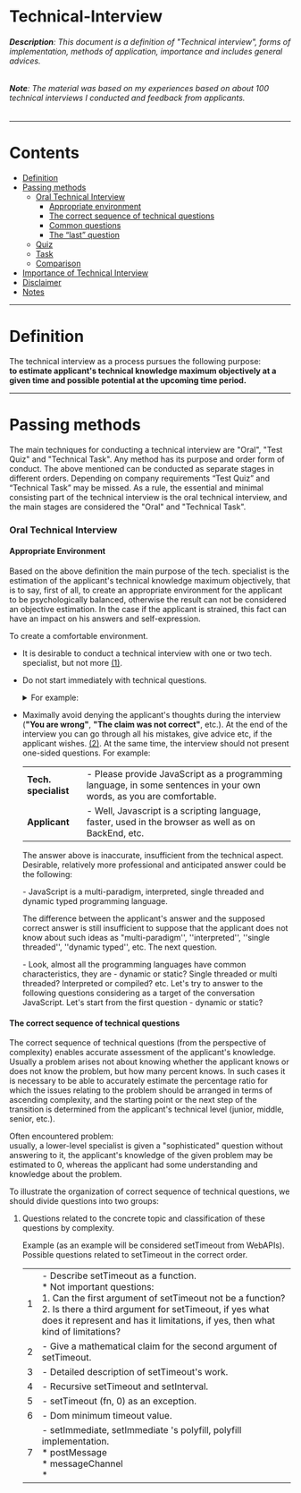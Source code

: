 # Technical-Interview

###### **Description**: This document is a definition of "Technical interview", forms of implementation, methods of application, importance and includes general advices.

###### **Note**: The material was based on my experiences based on about 100 technical interviews I conducted and feedback from applicants.
- - - -

Contents
========

* [Definition](#definition)
* [Passing methods](#passing-methods)
  * [Oral Technical Interview](#oral-technical-interview)
    * [Appropriate environment](#appropriate-environment)
    * [The correct sequence of technical questions](#the-correct-sequence-of-technical-questions)
    * [Common questions](#common-questions)
    * [The “last” question](#the-last-question)
  * [Quiz](#quiz)
  * [Task](#task)
  * [Comparison](#comparison)
* [Importance of Technical Interview](#importance-of-technical-interview)
* [Disclaimer](#disclaimer)
* [Notes](#notes)

- - - -

Definition
========

The technical interview as a process pursues the following purpose:  
**to estimate applicant's technical knowledge maximum objectively  at a given time and possible potential at the upcoming time period.**
- - - -

Passing methods
========

The main techniques for conducting a technical interview are "Oral", "Test Quiz" and "Technical Task". Any method has its purpose and order  form of conduct. The above mentioned can be conducted as separate stages in different orders. Depending on company requirements “Test Quiz” and “Technical Task” may be missed. As a rule, the essential and minimal consisting part of the technical interview is the oral technical interview, and the main stages are considered the "Oral" and "Technical Task".

### Oral Technical Interview

#### Appropriate Environment

Based on the above definition the main purpose of the tech. specialist is the estimation of the applicant's technical knowledge maximum objectively, that is to say, first of all, to create an appropriate environment for the applicant to be psychologically balanced, otherwise the result can not be considered an objective estimation.
In the case if the applicant is strained, this fact can have an impact on his answers and self-expression.

To create a comfortable environment.

  * It is desirable to conduct a technical interview with one or two tech. specialist, but not more [(1)](#note-1).
  * Do not start immediately with technical questions. <details> <summary>For example: </summary>
  
      | | |
      | --- | --- |
      | **Tech. specialist** | - Hello! (smile :slightly_smiling_face:) |
      | **Applicant** | - Hello! |
      | **Tech. specialist** | - My name is John. |
      | **Applicant** | - Pleasant, Jack. |
      | **Tech. specialist** | - It's nice Jack, how are you? |
      | **Applicant** | - Good, thanks, and how are you? |
      | **Tech. specialist** | - Good, thank you. Аre you in a good mood? |
      | **Applicant** | - In fighting mood:) |
      | **Tech. specialist** | - Ok, Jack, it will be technical interview, mostly from JavaScript, but before I go through formal inquiries, I  want some information about you, ok? Tell a little about yourself, education, experience and more. |
      | **Applicant** | - ... |
      
      </details>
  * Maximally avoid denying the applicant's thoughts during the interview (**"You are wrong"**, **"The claim was not correct"**, etc.). At the end of the interview you can go through all his mistakes, give advice etc, if the applicant wishes. [(2)](#note-2). At the same time, the interview should not present one-sided questions. For example:  
      
      | | |
      | --- | --- |
      | **Tech. specialist** | - Please provide JavaScript as a programming language, in some sentences in your own words,  as you are comfortable. |
      | **Applicant** | - Well, Javascript is a scripting language, faster, used in the browser as well as on BackEnd, etc. |
      
      The answer above is inaccurate, insufficient from the technical aspect. Desirable, relatively more professional and anticipated answer could be the following:  
      
      &#45; JavaScript is a multi-paradigm, interpreted, single threaded and dynamic typed programming language.
      
      The difference between the applicant's answer and the supposed correct answer is still insufficient to suppose that the applicant does not know about such ideas as "multi-paradigm'', ''interpreted'', ''single threaded'', ''dynamic typed'', etc. The next question.  
      
      &#45; Look, almost all the programming languages have common characteristics, they are - dynamic or static? Single threaded or multi threaded? Interpreted or compiled? etc. Let's try to answer to the following questions considering as a target of the conversation JavaScript. Let's start from the first question - dynamic or static?  
      
#### The correct sequence of technical questions

The correct sequence of technical questions (from the perspective of complexity) enables accurate assessment of the applicant's knowledge. Usually a problem arises not about knowing whether the applicant knows or does not know the problem, but how many percent knows. In such cases it is necessary to be able to accurately estimate the percentage ratio for which the issues relating to the problem should be arranged in terms of ascending complexity, and the starting point or the next step of the transition is determined from the applicant's technical level (junior, middle, senior, etc.).

Often encountered problem:  
usually, a lower-level specialist is given a "sophisticated" question without answering to it, the applicant's knowledge of the given problem may be estimated to 0, whereas the applicant had some understanding and knowledge about the problem.  

To illustrate the organization of correct sequence of technical questions, we should divide questions into two groups:

  1. Questions related to the concrete topic and classification of these questions by complexity.  
    
      Example (as an example will be considered setTimeout from WebAPIs).  
      Possible questions related to setTimeout in the correct order. 

      | | |
      | --- | --- |
      | 1 | - Describe setTimeout as a function.<br/>* Not important questions: <br/>1. Can the first argument of setTimeout not be a function? <br/>2. Is there a third argument for setTimeout, if yes what does it represent and has it limitations, if yes, then what kind of limitations? |
      | 2 | - Give a mathematical claim for the second argument of setTimeout. |
      | 3 | - Detailed description of setTimeout's work. |
      | 4 | - Recursive setTimeout and setInterval. |
      | 5 | - setTimeout (fn, 0) as an exception. |
      | 6 | - Dom minimum timeout value. |
      | 7 | - setImmediate, setImmediate 's polyfill, polyfill implementation.<br /> * postMessage <br /> * messageChannel <br /> * <script> onreadystatechange |
      | 8 | - process.nextTick, Promise.resolve(). Compare with setTimeout() |
      | 9 | - Task, MicroTask, differences, execution order, implementation in different browsers. |
      | 10 | - setTimeouts’ execution order - FIFO, LIFO, random |

      Let's consider that we do not set the correct sequence, and then start talking about setTimeout starting with Question 6 or its specific case, for example:  
       &#45; Please enter DOM_MIN_TIMEOUT_VALUE or DOM_CLAMP_TIMEOUT_NESTING_LEVEL in Google Chrome and FireFox.  
      In that case the wrong answer to the question or the lack of a response can not give any information about the applicant's setTimeout knowledge.  

      **Use the right sequence of questions.**
  
  2. Topics that you can address only if the applicant is in line with that level.  
  
      Example - Questions related with engine.  
      
      * Parsing
        * Lazy Parsing
          * Pre parsing
          * Full parsing
      * Tockenazing/Lexing
      * AST ( Abstract Syntax Tree )
      * JIT (Just in Time compiler)
        * Compile + Optimization
        * Re-optimization / De-optimization
      * Automate Memory Management - GC
        * Comparison with manual memory management
        * advantages / disadvantages
      
      Questions related with Web Assemble.
     
      * toolchain
        * emscripten
        * clang
        * llvm
      * Detailed description of webassembly work.
      * etc.
      
#### Common questions

The main questions are given separately (before or after) from the questions of the observed position, can also be held as a separate stage. The common questions, in their turn, are divided into two groups.

1. Common IT development questions.  

    * Algorithms Theory
      * Turing Machine
      * Finite-State Machine (FSM), Finite-State Automata (FSA), Finite Automation
      * "Divide and Conquer"
      * Sorting Algorithms
      * ...
    * Operating Systems
    * Graph Theory
      * Graph
      * Tree
      * Search Algorithms
        * DFS - Depth-First Search
        * BFS - Breadth-First Search
      * Shortest Path
      * Minimum Spanning Tree
      * ...
    * Data Structure
      * Queue
      * Stack
      * List
      * B-tree
      * ...
    * Data Bases
    * Probability Theory
    * Theory of Games
    * Discrete Mathematics
    * Functional Programming Basics
    * Classifications / Forecasting and Prediction Algorithms - Machine Learning

    **Note:** * This questionnaire can be changed depending on company requirements, observable position and technical level of the applicant.
    
2. Questions related to the applicant's IT preferences

    | | |
    | --- | --- |
    | 1 | - Preferred Operating system |
    | 2 | - Preferred text editor or IDE |
    | 3 | - In addition to your basic programming language mention other languages you are interested in or want to work on? |
    | 4 | - How do you follow news? What resources do you use? |
    | 5 | - For what goals does your GitHub account serve (if you have any)? |  
    
    **Note:** Any question of this questionnaire as a separate question may not provide sufficient information about the applicant. However, the answer to all questions, as a whole, may allow to understand the applicant’s world outlook in IT. For example: let’s review the answers of two different applicants.  
    
    Option 1.  
    
    | | |
    | --- | --- |
    | 1 | - Windows |
    | 2 | - Microsoft Visual Studio, WebStorm, Notepad++ |
    | 3 | - C#, Visual Basic, PHP |
    | 4 | - Looking for Google on what I need. I read Toster.ru and, in general, look at screencasts on Youtube.com |

    Option 2.  
    
    | | |
    | --- | --- |
    | 1 | - Linux, Unix-like operating systems. |
    | 2 | - Vim, Sublime Text or other text editor, but not IDE |
    | 3 | - C/C++, Rust, OCaml, Elixir (Erlang/OPT), Python |
    | 4 | - Medium, Hackernoon, Habr, Twitter... I am subscribed to Google’s and Mozilla's Youtube channels |

    Note ... * Examples are from real life.  
    
#### The "last" question

**- Please rate your technical knowledge in the 0 to 10 point system.**

During the interview, the tech. specialist will be forming an assessment that will be considered an alleged objective assessment and it is also important to get that assessment by the applicant. And from the comparison of the two estimates additional assumptions may be made.

### Task

The technical task presents technical issue representation corresponding to the position observed. The purpose of this method is to evaluate the applicant's technical knowledge from the point of view of the practical tasks implementation.  
They can be:

* Code quality
* Coding style
* Code architecture
* Naming convention
* File/Folder structure
* ...

##### Important points

* The estimation of the problem should be left to the applicant's discretion. The assessment of the complexity of his problem and the time/quality ratio may serve as additional information.
* The complexity of the task is not the main goal, and is mainly lower than the applicant's technical level.
* Task responses are desirable to be checked by several technical experts for a more objective assessment.
* The task must have a functional and technical specification and requirements.

### Quiz

Quiz or test work is a sequence of questions with possible answers. This method can be used for filtration of the preceding stages or as additional information in the main stages.

### Comparison

* Quiz
 * Advantage  
   Minor effort.
 * Disadvantage  
   Answering frequently asked questions and lacking oral conversation may be not an objective assessment.
* Task
 * Advantage  
   Opportunity to evaluate practical work.
 * Disadvantage  
   Usually, "technical work" is made remote, and lack of control and the availability of side-by-side assistance affects the validity of the work evaluation.
* Oral
 * Advantage  
   An objective assessment of theoretical knowledge, existence of oral conversation.
 * Disadvantage  
   In some cases, it is difficult to evaluate the applicant's knowledge of his or her oral speech or self-reported problems.

- - - -

Importance of Technical Interview
========

Any technical interviewing course unequivocally shows the technical level of the company.  
<br />
Based on the assessment of the interviewer, the company may employ the applicant. An incorrect assessment of the interviewer may cause problems later on.

- - - -

Disclaimer
========

The document does not aim to compile an ordered process of technical interview or passing phases for specific programming language, technology or company. The above mentioned points are the main clauses for technical interviews in IT, and JavaScript is just an example. (For more detailed JavaScript questionnaire as an interview guide refer the following [file](https://github.com/SurenAt93/Technical-Interview/blob/master/javascript.md)): The author did not try to define the stages of technical interview for keeping the document flexibility. The number and sequence of interview stages may vary depending on the programming language, the technology, the applicant's technical level, the company's requirements and resources. The above mentioned points will be considered as accurate also for interviews related to specific libraries or frameworks. For example:  

JavaScript - ReactJs / NodeJs and etc.  
Python - Django and etc.  
Rust - Exonum and etc.  
...


- - - -

Notes
========

###### Note 1

The presence  of more than two tech․ specialist in the room (in which the interview will be conducted) can create an overwhelming atmosphere. The presence of a second tech. specialist is desirable for making more objective opinion. However, if tech. specialist is experienced and can conduct the interview alone, then the presence of one tech. specialist will be more optimal.

###### Note 2

At the end of the interview, regardless of the applicant's assessment or his / her potential mentor, give 5 minutes for the consultation, note the mistakes, give advice, guide and show the gaps in the technical knowledge. Send relevant links to articles, books or other resources to fill in the gap. (Make the world a little better :slightly_smiling_face:)

Thank you.
- - - -
